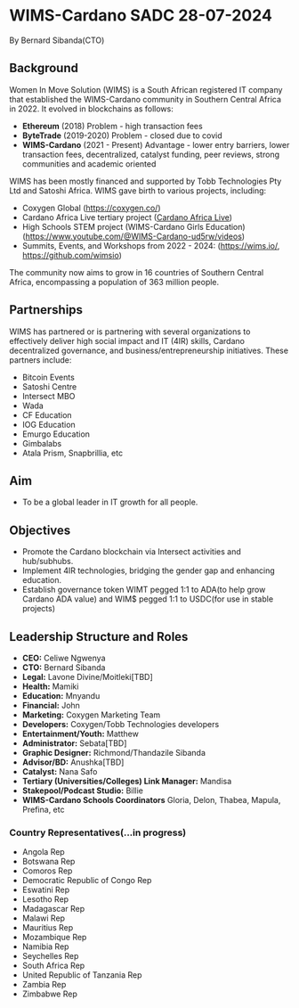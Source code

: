 # WIMS-Cardano SADC 28-07-2024
By Bernard Sibanda(CTO)

## Background

Women In Move Solution (WIMS) is a South African registered IT company that established the WIMS-Cardano community in Southern Central Africa in 2022. It evolved in blockchains as follows:

- **Ethereum** (2018) Problem - high transaction fees
- **ByteTrade** (2019-2020) Problem - closed due to covid
- **WIMS-Cardano** (2021 - Present) Advantage - lower entry barriers, lower transaction fees, decentralized, catalyst funding, peer reviews, strong communities and academic oriented

WIMS has been mostly financed and supported by Tobb Technologies Pty Ltd and Satoshi Africa. WIMS gave birth to various projects, including:
- Coxygen Global (https://coxygen.co/)
- Cardano Africa Live tertiary project ([Cardano Africa Live](https://cardanoafrica.live))
- High Schools STEM project (WIMS-Cardano Girls Education) (https://www.youtube.com/@WIMS-Cardano-ud5rw/videos)
- Summits, Events, and Workshops from 2022 - 2024: (https://wims.io/, https://github.com/wimsio)

The community now aims to grow in 16 countries of Southern Central Africa, encompassing a population of 363 million people.

## Partnerships

WIMS has partnered or is partnering with several organizations to effectively deliver high social impact and IT (4IR) skills, Cardano decentralized governance, and business/entrepreneurship initiatives. These partners include:

- Bitcoin Events
- Satoshi Centre
- Intersect MBO
- Wada
- CF Education
- IOG Education
- Emurgo Education
- Gimbalabs
- Atala Prism, Snapbrillia, etc

## Aim

- To be a global leader in IT growth for all people.

## Objectives

- Promote the Cardano blockchain via Intersect activities and hub/subhubs.
- Implement 4IR technologies, bridging the gender gap and enhancing education.
- Establish governance token WIMT pegged 1:1 to ADA(to help grow Cardano ADA value) and WIM$ pegged 1:1 to USDC(for use in stable projects)

## Leadership Structure and Roles

- **CEO:** Celiwe Ngwenya
- **CTO:** Bernard Sibanda
- **Legal:** Lavone Divine/Moitleki[TBD]
- **Health:** Mamiki
- **Education:** Mnyandu
- **Financial:** John
- **Marketing:** Coxygen Marketing Team
- **Developers:** Coxygen/Tobb Technologies developers
- **Entertainment/Youth:** Matthew
- **Administrator:** Sebata[TBD]
- **Graphic Designer:** Richmond/Thandazile Sibanda
- **Advisor/BD:** Anushka[TBD]
- **Catalyst:** Nana Safo
- **Tertiary (Universities/Colleges) Link Manager:** Mandisa
- **Stakepool/Podcast Studio:** Billie
- **WIMS-Cardano Schools Coordinators** Gloria, Delon, Thabea, Mapula, Prefina, etc

### Country Representatives(...in progress)

- Angola Rep
- Botswana Rep
- Comoros Rep
- Democratic Republic of Congo Rep
- Eswatini Rep
- Lesotho Rep
- Madagascar Rep
- Malawi Rep
- Mauritius Rep
- Mozambique Rep
- Namibia Rep
- Seychelles Rep
- South Africa Rep
- United Republic of Tanzania Rep
- Zambia Rep
- Zimbabwe Rep
